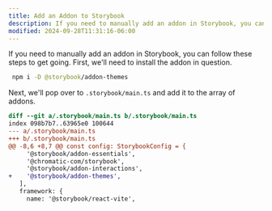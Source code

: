 ```yaml
---
title: Add an Addon to Storybook
description: If you need to manually add an addon in Storybook, you can follow these steps to get going.
modified: 2024-09-28T11:31:16-06:00
---
```


If you need to manually add an addon in Storybook, you can follow these steps to get going. First, we'll need to install the addon in question.

```sh
 npm i -D @storybook/addon-themes
```

Next, we'll pop over to `.storybook/main.ts` and add it to the array of addons.

```diff
diff --git a/.storybook/main.ts b/.storybook/main.ts
index 098b7b7..63965e0 100644
--- a/.storybook/main.ts
+++ b/.storybook/main.ts
@@ -8,6 +8,7 @@ const config: StorybookConfig = {
     '@storybook/addon-essentials',
     '@chromatic-com/storybook',
     '@storybook/addon-interactions',
+    '@storybook/addon-themes',
   ],
   framework: {
     name: '@storybook/react-vite',
```

